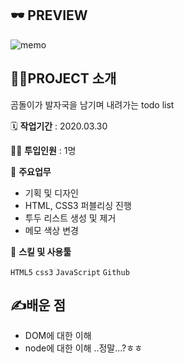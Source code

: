 ## 🕶 PREVIEW

![memo](https://user-images.githubusercontent.com/77728308/175826599-74cfc6f9-a8ff-4b5b-ad5f-b77e416b6b3d.gif)

## 👩‍🏫PROJECT 소개

곰돌이가 발자국을 남기며 내려가는 todo list

🗓️ **작업기간** : 2020.03.30

👨‍💻 **투입인원** : 1명



📒 **주요업무** 

- 기획 및 디자인
- HTML, CSS3 퍼블리싱 진행
- 투두 리스트 생성 및 제거
- 메모 색상 변경

🌱 **스킬 및 사용툴**

`HTML5` `css3` `JavaScript` `Github` 


## ✍️배운 점
- DOM에 대한 이해
- node에 대한 이해 ..정말...?ㅎㅎ
